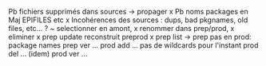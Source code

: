 Pb fichiers supprimés dans sources -> propager
x Pb noms packages en Maj EPIFILES etc
x Incohérences des sources : dups, bad pkgnames, old files, etc... ?
    ~ selectionner en amont, x renommer dans prep/prod, x eliminer
x prep update reconstruit preprod
x prep list -> prep pas en prod: package names
prep ver <pkg-name> ... 
prod add <pkg> ... pas de wildcards pour l'instant
prod del <pkg> ... (idem)
prod ver <pkg-name> ...
